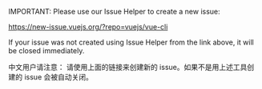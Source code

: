 IMPORTANT: Please use our Issue Helper to create a new issue:

https://new-issue.vuejs.org/?repo=vuejs/vue-cli

If your issue was not created using Issue Helper from the link above, it will be closed immediately.

中文用户请注意：
请使用上面的链接来创建新的 issue。如果不是用上述工具创建的 issue 会被自动关闭。
